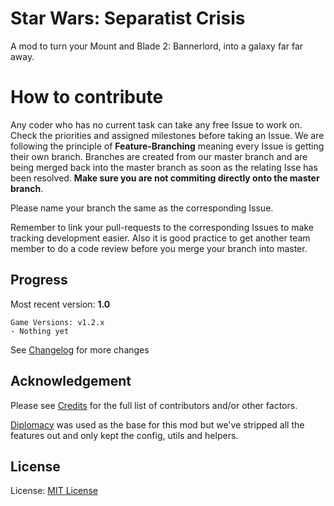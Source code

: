 # Star Wars: Separatist Crisis
A mod to turn your Mount and Blade 2: Bannerlord, into a galaxy far far away.

# How to contribute
Any coder who has no current task can take any free Issue to work on. Check the priorities and assigned milestones before taking an Issue.
We are following the principle of **Feature-Branching** meaning every Issue is getting their own branch. Branches are created from our master branch and are being merged back into the master branch as soon as the relating Isse has been resolved. **Make sure you are not commiting directly onto the master branch**.

Please name your branch the same as the corresponding Issue.

Remember to link your pull-requests to the corresponding Issues to make tracking development easier.
Also it is good practice to get another team member to do a code review before you merge your branch into master.

## Progress

Most recent version: **1.0**
```
Game Versions: v1.2.x
- Nothing yet
```

See [Changelog](changelog.txt) for more changes

## Acknowledgement

Please see [Credits](CREDITS) for the full list of contributors and/or other factors.

[Diplomacy](https://github.com/DiplomacyTeam/Bannerlord.Diplomacy) was used as the base for this mod but we've stripped all the features out and only kept the config, utils and helpers.

## License

License: [MIT License](LICENSE)
